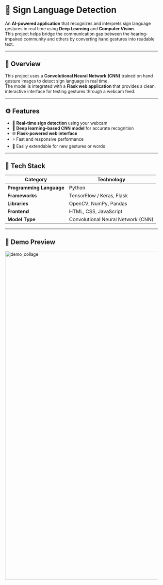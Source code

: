 
# 🤟 Sign Language Detection

An **AI-powered application** that recognizes and interprets sign language gestures in real time using **Deep Learning** and **Computer Vision**.  
This project helps bridge the communication gap between the hearing-impaired community and others by converting hand gestures into readable text.

---

## 🧩 Overview
This project uses a **Convolutional Neural Network (CNN)** trained on hand gesture images to detect sign language in real time.  
The model is integrated with a **Flask web application** that provides a clean, interactive interface for testing gestures through a webcam feed.

---

## ⚙️ Features
- 🎥 **Real-time sign detection** using your webcam  
- 🧠 **Deep learning–based CNN model** for accurate recognition  
- 🌐 **Flask-powered web interface**  
- ⚡ Fast and responsive performance  
- 🧩 Easily extendable for new gestures or words  

---

## 🧠 Tech Stack

| Category | Technology |
|-----------|-------------|
| **Programming Language** | Python |
| **Frameworks** | TensorFlow / Keras, Flask |
| **Libraries** | OpenCV, NumPy, Pandas |
| **Frontend** | HTML, CSS, JavaScript |
| **Model Type** | Convolutional Neural Network (CNN) |

---
## 📸 Demo Preview
<img width="1920" height="1080" alt="demo_collage" src="https://github.com/user-attachments/assets/5af1c11e-0058-4bc2-bdef-baf3c7f99115" />





